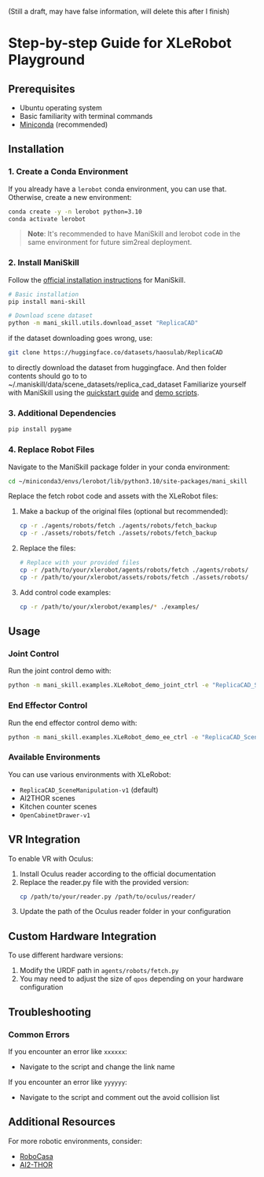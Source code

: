 (Still a draft, may have false information, will delete this after I finish)

# Step-by-step Guide for XLeRobot Playground

## Prerequisites

- Ubuntu operating system
- Basic familiarity with terminal commands
- [Miniconda](https://docs.anaconda.com/free/miniconda/index.html) (recommended)

## Installation

### 1. Create a Conda Environment

If you already have a `lerobot` conda environment, you can use that. Otherwise, create a new environment:

```bash
conda create -y -n lerobot python=3.10
conda activate lerobot
```

> **Note**: It's recommended to have ManiSkill and lerobot code in the same environment for future sim2real deployment.

### 2. Install ManiSkill

Follow the [official installation instructions](https://maniskill.readthedocs.io/en/latest/user_guide/getting_started/installation.html) for ManiSkill.

```bash
# Basic installation
pip install mani-skill

# Download scene dataset
python -m mani_skill.utils.download_asset "ReplicaCAD"
```

if the dataset downloading goes wrong, use:

```bash
git clone https://huggingface.co/datasets/haosulab/ReplicaCAD
```
to directly download the dataset from huggingface. And then folder contents should go to to ~/.maniskill/data/scene_datasets/replica_cad_dataset
Familiarize yourself with ManiSkill using the [quickstart guide](https://maniskill.readthedocs.io/en/latest/user_guide/getting_started/quickstart.html) and [demo scripts](https://maniskill.readthedocs.io/en/latest/user_guide/getting_started/quickstart.html).

### 3. Additional Dependencies

```bash
pip install pygame
```

### 4. Replace Robot Files

Navigate to the ManiSkill package folder in your conda environment:

```bash
cd ~/miniconda3/envs/lerobot/lib/python3.10/site-packages/mani_skill
```

Replace the fetch robot code and assets with the XLeRobot files:

1. Make a backup of the original files (optional but recommended):
   ```bash
   cp -r ./agents/robots/fetch ./agents/robots/fetch_backup
   cp -r ./assets/robots/fetch ./assets/robots/fetch_backup
   ```

2. Replace the files:
   ```bash
   # Replace with your provided files
   cp -r /path/to/your/xlerobot/agents/robots/fetch ./agents/robots/
   cp -r /path/to/your/xlerobot/assets/robots/fetch ./assets/robots/
   ```

3. Add control code examples:
   ```bash
   cp -r /path/to/your/xlerobot/examples/* ./examples/
   ```

## Usage

### Joint Control

Run the joint control demo with:

```bash
python -m mani_skill.examples.XLeRobot_demo_joint_ctrl -e "ReplicaCAD_SceneManipulation-v1"   --render-mode="human" --shader="rt-fast" -c "pd_joint_delta_pos_dual_arm"
```

### End Effector Control

Run the end effector control demo with:

```bash
python -m mani_skill.examples.XLeRobot_demo_ee_ctrl -e "ReplicaCAD_SceneManipulation-v1"   --render-mode="human" --shader="rt-fast" -c "pd_joint_delta_pos_dual_arm"
```

### Available Environments

You can use various environments with XLeRobot:

- `ReplicaCAD_SceneManipulation-v1` (default)
- AI2THOR scenes
- Kitchen counter scenes
- `OpenCabinetDrawer-v1`


## VR Integration

To enable VR with Oculus:

1. Install Oculus reader according to the official documentation
2. Replace the reader.py file with the provided version:
   ```bash
   cp /path/to/your/reader.py /path/to/oculus/reader/
   ```
3. Update the path of the Oculus reader folder in your configuration

## Custom Hardware Integration

To use different hardware versions:

1. Modify the URDF path in `agents/robots/fetch.py`
2. You may need to adjust the size of `qpos` depending on your hardware configuration

## Troubleshooting

### Common Errors

If you encounter an error like `xxxxxx`:
- Navigate to the script and change the link name

If you encounter an error like `yyyyyy`:
- Navigate to the script and comment out the avoid collision list

## Additional Resources

For more robotic environments, consider:
- [RoboCasa](https://github.com/StanfordVL/robocasa)
- [AI2-THOR](https://ai2thor.allenai.org/)



  

